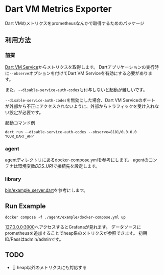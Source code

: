 # Dart VM Metrics Exporter

Dart VMのメトリクスをprometheusなんかで取得するためのパッケージ

## 利用方法

### 前提

[Dart VM Service](https://github.com/dart-lang/sdk/blob/main/runtime/vm/service/service.md)からメトリクスを取得します。
Dartアプリケーションの実行時に`--observe`オプションを付けてDart VM Serviceを有効にする必要があります。

また、`--disable-service-auth-codes`も付与しないと起動が難しいです。

`--disable-service-auth-codes`を無効にした場合、Dart VM Serviceのポートが外部から不正にアクセスされないように、外部からトラフィックを受け入れない設定が必要です。

起動コマンド例
```
dart run --disable-service-auth-codes --observe=8181/0.0.0.0 YOUR_DART_APP
```

### agent

[agentディレクトリ](./agent/example)にあるdocker-compose.ymlを参考にします。
agentのコンテナは環境変数*DDS_URI*で接続先を設定します。

### library

[bin/example_server.dart](bin/example_server.dart)を参考にします。

## Run Example

```
docker compose -f ./agent/example/docker-compose.yml up
```

[127.0.0.0:3000](http://127.0.0.1:3000)へアクセスするとGrafanaが見れます。
データソースにprometheusを追加することでheap系のメトリクスが参照できます。
初期ID/Passはadmin/adminです。

## TODO

- [] heap以外のメトリクスにも対応する
